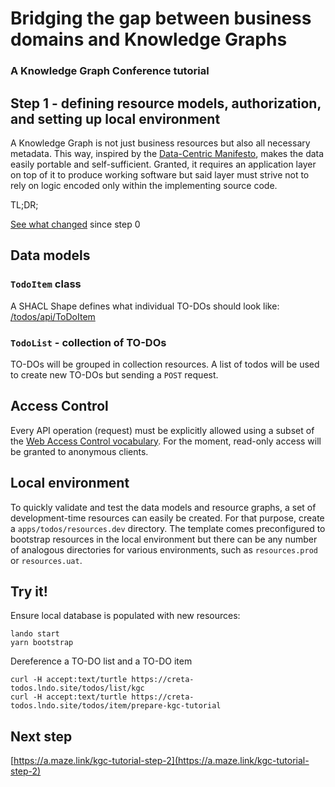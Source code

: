 # Bridging the gap between business domains and Knowledge Graphs
### A Knowledge Graph Conference tutorial

## Step 1 - defining resource models, authorization, and setting up local environment

A Knowledge Graph is not just business resources but also all necessary metadata. This way, inspired by the [Data-Centric Manifesto][centric], makes the data easily portable and self-sufficient. Granted, it requires an application layer on top of it to produce working software but said layer must strive not to rely on logic encoded only within the implementing source code.  

[centric]: http://www.datacentricmanifesto.org/

TL;DR;

[See what changed](https://github.com/hypermedia-app/kgc-hypermedia-app-tutorial/compare/step-0...step-1) since step 0

## Data models

### `TodoItem` class

A SHACL Shape defines what individual TO-DOs should look like: [/todos/api/ToDoItem](apps/todos/resources/api/TodoItem.ttl) 

### `TodoList` - collection of TO-DOs

TO-DOs will be grouped in collection resources. A list of todos will be used to create new TO-DOs but sending a `POST` request.

## Access Control

Every API operation (request) must be explicitly allowed using a subset of the [Web Access Control vocabulary](https://solid.github.io/web-access-control-spec/). For the moment, read-only access will be granted to anonymous clients.

## Local environment

To quickly validate and test the data models and resource graphs, a set of development-time resources can easily be created. For that purpose, create a `apps/todos/resources.dev` directory. The template comes preconfigured to bootstrap resources in the local environment but there can be any number of analogous directories for various environments, such as `resources.prod` or `resources.uat`.

## Try it!

Ensure local database is populated with new resources:

```
lando start
yarn bootstrap
```

Dereference a TO-DO list and a TO-DO item

```
curl -H accept:text/turtle https://creta-todos.lndo.site/todos/list/kgc
curl -H accept:text/turtle https://creta-todos.lndo.site/todos/item/prepare-kgc-tutorial  
```

## Next step

[https://a.maze.link/kgc-tutorial-step-2](https://a.maze.link/kgc-tutorial-step-2)
